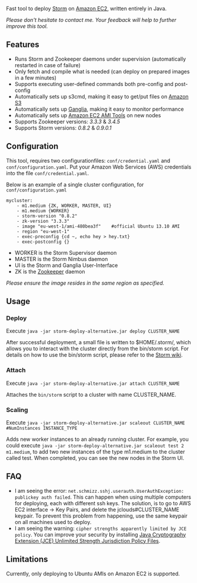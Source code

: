 Fast tool to deploy [Storm](https://github.com/nathanmarz/storm) on [Amazon EC2](http://aws.amazon.com/ec2/), written entirely in Java.

_Please don't hesitate to contact me. Your feedback will help to further improve this tool._

## Features
+ Runs Storm and Zookeeper daemons under supervision (automatically restarted in case of failure)
+ Only fetch and compile what is needed (can deploy on prepared images in a few minutes)
+ Supports executing user-defined commands both pre-config and post-config
+ Automatically sets up s3cmd, making it easy to get/put files on [Amazon S3](http://aws.amazon.com/s3/)
+ Automatically sets up [Ganglia](http://ganglia.sourceforge.net/), making it easy to monitor performance
+ Automatically sets up [Amazon EC2 AMI Tools](http://docs.aws.amazon.com/AWSEC2/latest/CommandLineReference/ami-tools.html) on new nodes
+ Supports Zookeeper versions: _3.3.3_ & _3.4.5_
+ Supports Storm versions: _0.8.2_ & _0.9.0.1_

## Configuration
This tool, requires two configurationfiles: `conf/credential.yaml` and `conf/configuration.yaml`. Put your Amazon Web Services (AWS) credentials into the file `conf/credential.yaml`. 

Below is an example of a single cluster configuration, for `conf/configuration.yaml`

```
mycluster:
    - m1.medium {ZK, WORKER, MASTER, UI}
    - m1.medium {WORKER}
    - storm-version "0.8.2"
    - zk-version "3.3.3"
    - image "eu-west-1/ami-480bea3f" 	#official Ubuntu 13.10 AMI
    - region "eu-west-1"
    - exec-preconfig {cd ~, echo hey > hey.txt}
    - exec-postconfig {}
```
+ WORKER is the Storm Supervisor daemon
+ MASTER is the Storm Nimbus daemon
+ UI is the Storm and Ganglia User-Interface
+ ZK is the [Zookeeper](http://zookeeper.apache.org) daemon

_Please ensure the image resides in the same region as specified._

## Usage

### Deploy
Execute `java -jar storm-deploy-alternative.jar deploy CLUSTER_NAME`

After successful deployment, a small file is written to $HOME/.storm/, which allows you to interact with the cluster directly from the bin/storm script. For details on how to use the bin/storm script,
please refer to the [Storm wiki](https://github.com/nathanmarz/storm/wiki).

### Attach
Execute `java -jar storm-deploy-alternative.jar attach CLUSTER_NAME`

Attaches the `bin/storm` script to a cluster with name CLUSTER_NAME.

### Scaling
Execute `java -jar storm-deploy-alternative.jar scaleout CLUSTER_NAME #NumInstances INSTANCE_TYPE`

Adds new worker instances to an already running cluster. For example, you could execute `java -jar storm-deploy-alternative.jar scaleout test 2 m1.medium`, to add two new instances of the type m1.medium to the cluster called test. When completed, you can see the new nodes in the Storm UI.

## FAQ
+ I am seeing the error: `net.schmizz.sshj.userauth.UserAuthException: publickey auth failed`. This can happen when using multiple computers for deploying, each with different ssh keys. The solution, is to go to AWS EC2 interface -> Key Pairs, and delete the jclouds#CLUSTER_NAME keypair. To prevent this problem from happening, use the same keypair on all machines used to deploy.
+ I am seeing the warning: `cipher strengths apparently limited by JCE policy`. You can improve your security by installing [Java Cryptography Extension (JCE) Unlimited Strength Jurisdiction Policy Files](http://www.oracle.com/technetwork/java/javase/downloads/index.html).

## Limitations
Currently, only deploying to Ubuntu AMIs on Amazon EC2 is supported.
